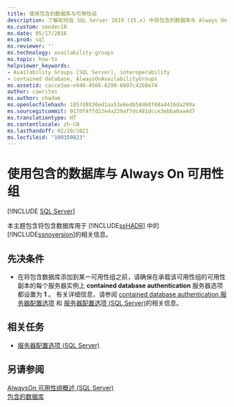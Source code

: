 ```yaml
---
title: 使用包含的数据库与可用性组
description: 了解如何在 SQL Server 2019 (15.x) 中将包含的数据库与 Always On 可用性组结合使用。
ms.custom: seodec18
ms.date: 05/17/2016
ms.prod: sql
ms.reviewer: ''
ms.technology: availability-groups
ms.topic: how-to
helpviewer_keywords:
- Availability Groups [SQL Server], interoperability
- contained database, AlwaysOnAvailabilityGroups
ms.assetid: cacce3ae-e940-4566-8298-6607c4268e74
author: cawrites
ms.author: chadam
ms.openlocfilehash: 1857d8830ed1aa53e6edb58d60f08a4416da299a
ms.sourcegitcommit: 917df4ffd22e4a229af7dc481dcce3ebba0aa4d7
ms.translationtype: HT
ms.contentlocale: zh-CN
ms.lasthandoff: 02/10/2021
ms.locfileid: "100350823"
---
```

# <a name="use-contained-databases-with-always-on-availability-groups"></a>使用包含的数据库与 Always On 可用性组 
[!INCLUDE [SQL Server](../../../includes/applies-to-version/sqlserver.md)]

  本主题包含将包含数据库用于 [!INCLUDE[ssHADR](../../../includes/sshadr-md.md)] 中的 [!INCLUDE[ssnoversion](../../../includes/ssnoversion-md.md)]的相关信息。  
  
##  <a name="prerequisites"></a><a name="Prerequisites"></a>先决条件  
  
-   在将包含数据库添加到某一可用性组之前，请确保在承载该可用性组的可用性副本的每个服务器实例上 **contained database authentication** 服务器选项都设置为 **1** 。 有关详细信息，请参阅 [contained database authentication 服务器配置选项](../../../database-engine/configure-windows/contained-database-authentication-server-configuration-option.md) 和 [服务器配置选项 (SQL Server)](../../../database-engine/configure-windows/server-configuration-options-sql-server.md)的相关信息。  
  
##  <a name="related-tasks"></a><a name="RelatedTasks"></a> 相关任务  
  
-   [服务器配置选项 (SQL Server)](../../../database-engine/configure-windows/server-configuration-options-sql-server.md)  
  
## <a name="see-also"></a>另请参阅  
 [AlwaysOn 可用性组概述 (SQL Server)](../../../database-engine/availability-groups/windows/overview-of-always-on-availability-groups-sql-server.md)   
 [包含的数据库](../../../relational-databases/databases/contained-databases.md)  
  
  

